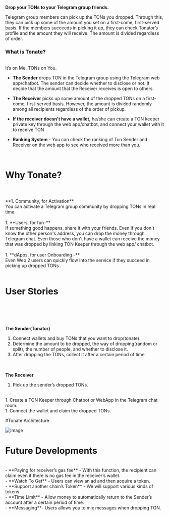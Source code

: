 **Drop your TONs to your Telegram group friends.**   

Telegram group members can pick up the TONs you dropped. Through this, they can pick up some of the amount you set on a first-come, first-served basis. If the members succeeds in picking it up, they can check Tonator’s profile and the amount they will receive. The amount is divided regardless of order.   


### What is Tonate?  
<br/>
It’s on Me. TONs on You.
<br/>

- **The Sender** drops TON in the Telegram group using the Telegram web app/chatbot. The sender can decide whether to disclose or not. It decide that the amount that the Receiver receives is open to others.   

- **The Receiver** picks up some amount of the dropped TONs on a first-come, first-served basis. However, the amount is divi`d`ed randomly among all recipients regardless of the order of pickup.   

- **If the receiver doesn't have a wallet,** he/she can create a TON keeper private key through the web app/chatbot, and connect your wallet with it to receive TON    

- **Ranking System** - You can check the ranking of Ton Sender and Receiver on the web app to see who received more than you.   
<br/>

# Why Tonate?
# 
<br/>
**1. Community, for Activation**
<br/> 
You can activate a Telegram group community by dropping TONs in real time.
<br/><br/>
1. **Users, for fun-**
<br/> 
If something good happens, share it with your friends. Even if you don't know the other person's address, you can drop the money through Telegram chat. Even those who don't have a wallet can receive the money that was dropped by linking TON Keeper through the web app/ chatbot.
<br/><br/>
1. **dApps, for user Onboarding -** 
<br/>
Even Web 2 users can quickly flow into the service if they succeed in picking up dropped TONs .
<br/><br/>

# User Stories
# <br/>
**The Sender(Tonator)**

1. Connect wallets and buy TONs that you want to drop(tonate).<br/>
2. Determine the amount to be dropped, the way of dropping(random or split), the number of people, and whether to disclose it.<br/>
3. After dropping the TONs, collect it after a certain period of time<br/><br/><br/>
    
**The Receiver**<br/>
1. Pick up the sender’s dropped TONs. 
<br/>
1. Create a TON Keeper through Chatbot or WebApp in the Telegram chat room.
<br/>
1. Connect the wallet and claim the dropped TONs.
<br/>  

#Tonate Architecture

![image](https://user-images.githubusercontent.com/60724296/225576771-42020711-d322-456e-9bdc-7ac352521ea5.png)

# Future Developments
<br/>
- **Paying for receiver’s gas fee** - With this function, the recipient can claim even if there is no gas fee in the receiver’s wallet.
<br/>
- **Watch To Get** - Users can view an ad and then acquire a token.<br/>
- **Support another chain’s Token** - We will support various kinds of tokens
<br/>
- **Time Limit** - Allow money to automatically return to the Sender’s account after a certain period of time.
<br/>
- **Messaging**- Users allows you to mix messages when dropping TON.
<br/>
